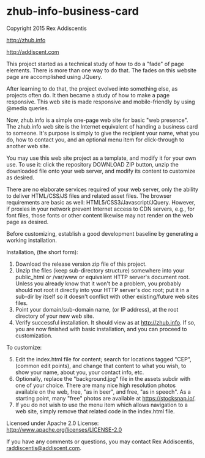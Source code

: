 # zhub-info-business-card
Copyright 2015 Rex Addiscentis

http://zhub.info

http://addiscent.com

This project started as a technical study of how to do a "fade" of page
elements.  There is more than one way to do that.  The fades on this
website page are accomplished using JQuery.

After learning to do that, the project evolved into something else,
as projects often do.  It then became a study of how to make a page responsive.
This web site is made responsive and mobile-friendly by using @media queries.

Now, zhub.info is a simple one-page web site for basic "web presence".
The zhub.info web site is the Internet equivalent of handing a business card to
someone.  It's purpose is simply to give the recipient your name, what you do,
how to contact you, and an optional menu item for click-through to another web
site.

You may use this web site project as a template, and modify it for your own
use.  To use it: click the repository DOWNLOAD ZIP button, unzip the downloaded
file onto your web server, and modify its content to customize as desired.

There are no elaborate services required of your web server, only the ability
to deliver HTML/CSS/JS files and related asset files.  The browser requirements
are basic as well: HTML5/CSS3/Javascript/JQuery. However, if proxies in your
network prevent Internet access to CDN servers, e.g., for font files, those
fonts or other content likewise may not render on the web page as desired.

Before customizing, establish a good development baseline by generating a
working installation.

Installation, (the short form):

  1.  Download the release version zip file of this project.
  2.  Unzip the files (keep sub-directory structure) somewhere into your
      public_html or /var/www or equivalent HTTP server's document root.
      Unless you already know that it won't be a problem, you probably should
      not root it directly into your HTTP server's doc root; put it in a
      sub-dir by itself so it doesn't conflict with other existing/future web
      sites files.
  3.  Point your domain/sub-domain name, (or IP address), at the root directory
      of your new web site.
  4.  Verify successful installation.  It should view as at http://zhub.info.
      If so, you are now finished with basic installation, and you can proceed
      to customization.

To customize:

  5.  Edit the index.html file for content; search for locations tagged "CEP",
      (common edit points), and change that content to what you wish, to show
      your name, about you, your contact info, etc.
  6.  Optionally, replace the "background.jpg" file in the assets subdir with
      one of your choice.  There are many nice high resolution photos available
      on the web, free, "as in beer", and free, "as in speech".  As a starting
      point, many "free" photos are available at https://stocksnap.io/.
  7.  If you do not wish to use the menu item which allows navigation to a web
      site, simply remove that related code in the index.html file.

Licensed under Apache 2.0 License: http://www.apache.org/licenses/LICENSE-2.0

If you have any comments or questions, you may contact
Rex Addiscentis, raddiscentis@addiscent.com.
